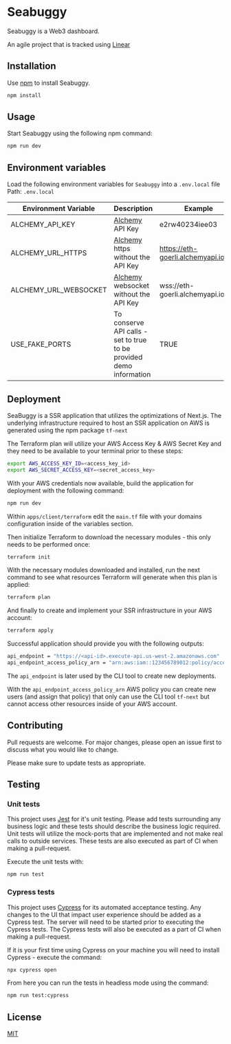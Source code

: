 # Seabuggy
Seabuggy is a Web3 dashboard.

An agile project that is tracked using [Linear](https://linear.app/seabuggy/team/SEA/active)

## Installation

Use [npm](https://www.npmjs.com/) to install Seabuggy.

```bash
npm install
```

## Usage

Start Seabuggy using the following npm command:

```bash
npm run dev
```

## Environment variables

Load the following environment variables for `Seabuggy` into a `.env.local` file <br />
Path: `.env.local`

| Environment Variable  | Description  | Example |
|---|---|---|
| ALCHEMY_API_KEY  | [Alchemy](https://www.alchemy.com/) API Key | e2rw40234iee03 |
| ALCHEMY_URL_HTTPS  | [Alchemy](https://www.alchemy.com/) https without the API Key  | https://eth-goerli.alchemyapi.io/v2/ |
| ALCHEMY_URL_WEBSOCKET  | [Alchemy](https://www.alchemy.com/) websocket without the API Key  | wss://eth-goerli.alchemyapi.io/v2/ |
| USE_FAKE_PORTS | To conserve API calls - set to true to be provided demo information | TRUE

## Deployment

SeaBuggy is a SSR application that utilizes the optimizations of Next.js.  The underlying infrastructure required to host an SSR application on AWS is generated using the npm package `tf-next`

The Terraform plan will utilize your AWS Access Key & AWS Secret Key and they need to be available to your terminal prior to these steps:

```bash
export AWS_ACCESS_KEY_ID=<access_key_id>
export AWS_SECRET_ACCESS_KEY=<secret_access_key>
```

With your AWS credentials now available, build the application for deployment with the following command:

```bash
npm run dev
```

Within `apps/client/terraform` edit the `main.tf` file with your domains configuration inside of the variables section.

Then initialize Terraform to download the necessary modules - this only needs to be performed once:

```bash
terraform init
```

With the necessary modules downloaded and installed, run the next command to see what resources Terraform will generate when this plan is applied:

```bash
terraform plan
```

And finally to create and implement your SSR infrastructure in your AWS account:

```bash
terraform apply
```

Successful application should provide you with the following outputs:

```bash
api_endpoint = "https://<api-id>.execute-api.us-west-2.amazonaws.com"
api_endpoint_access_policy_arn = "arn:aws:iam::123456789012:policy/access-api"
```

The `api_endpoint` is later used by the CLI tool to create new deployments.

With the `api_endpoint_access_policy_arn` AWS policy you can create new users (and assign that policy) that only can use the CLI tool `tf-next` but cannot access other resources inside of your AWS account.

## Contributing
Pull requests are welcome. For major changes, please open an issue first to discuss what you would like to change.

Please make sure to update tests as appropriate.

## Testing

### Unit tests
This project uses [Jest](https://jestjs.io/) for it's unit testing.  Please add tests surrounding any business logic and these tests should describe the business logic required.  Unit tests will utilize the mock-ports that are implemented and not make real calls to outside services.  These tests are also executed as part of CI when making a pull-request.

Execute the unit tests with:
```bash
npm run test
```

### Cypress tests
This project uses [Cypress](https://www.cypress.io/) for its automated acceptance testing.  Any changes to the UI that impact user experience should be added as a Cypress test.  The server will need to be started prior to executing the Cypress tests.  The Cypress tests will also be executed as a part of CI when making a pull-request.

If it is your first time using Cypress on your machine you will need to install Cypress - execute the command:
```bash
npx cypress open
```

From here you can run the tests in headless mode using the command:
```bash
npm run test:cypress
```

## License
[MIT](https://choosealicense.com/licenses/mit/)
